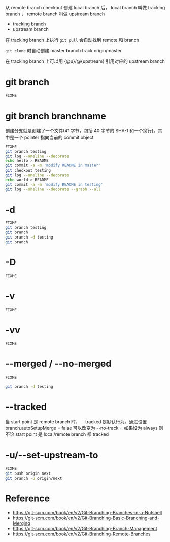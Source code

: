 从 remote branch checkout 创建 local branch 后， local branch 叫做 tracking branch ， remote branch 叫做 upstream branch
- tracking branch
- upstream branch


在 tracking branch 上执行 `git pull` 会自动找到 remote 和 branch


`git clone` 时自动创建 master branch track origin/master


在 tracking branch 上可以用 {@u}/@{upstream} 引用对应的 upstream branch


# git branch
```bash
FIXME
```


# git branch branchname
创建分支就是创建了一个文件(41 字节，包括 40 字节的 SHA-1 和一个换行)。其中是一个 pointer 指向当前的 commit object


```bash
FIXME
git branch testing
git log --oneline --decorate
echo hello > README
git commit -a -m 'modify README in master'
git checkout testing
git log --oneline --decorate
echo world > README
git commit -a -m 'modify README in testing'
git log --oneline --decorate --graph --all
```


# -d
```bash
FIXME
git branch testing
git branch
git branch -d testing
git branch
```


# -D
```bash
FIXME
```


# -v
```bash
FIXME
```


# -vv
```bash
FIXME
```


# --merged / --no-merged
```bash
FIXME

git branch -d testing
```


# --tracked
当 start point 是 remote branch 时， --tracked 是默认行为。通过设置 branch.autoSetupMerge = false 可以改变为 --no-track 。如果设为 always 则不论 start point 是 local/remote branch 都 tracked


# -u/--set-upstream-to
```bash
FIXME
git push origin next
git branch -u origin/next
```


# Reference
- https://git-scm.com/book/en/v2/Git-Branching-Branches-in-a-Nutshell
- https://git-scm.com/book/en/v2/Git-Branching-Basic-Branching-and-Merging
- https://git-scm.com/book/en/v2/Git-Branching-Branch-Management
- https://git-scm.com/book/en/v2/Git-Branching-Remote-Branches